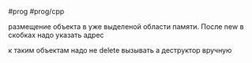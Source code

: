 #prog #prog/cpp 

размещение объекта в уже выделеной области памяти. После new в скобках надо указать адрес

к таким объектам надо не delete вызывать а деструктор вручную